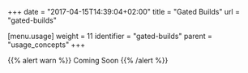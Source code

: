 +++
date = "2017-04-15T14:39:04+02:00"
title = "Gated Builds"
url = "gated-builds"

[menu.usage]
  weight = 11
  identifier = "gated-builds"
  parent = "usage_concepts"
+++

{{% alert warn %}}
Coming Soon
{{% /alert %}}
